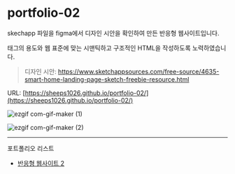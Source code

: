 # portfolio-02

skechapp 파일을 figma에서 디자인 시안을 확인하여 만든 반응형 웹사이트입니다.

태그의 용도와 웹 표준에 맞는 시맨틱하고 구조적인 HTML을 작성하도록 노력하였습니다.

> 디자인 시안: https://www.sketchappsources.com/free-source/4635-smart-home-landing-page-sketch-freebie-resource.html

URL: [https://sheeps1026.github.io/portfolio-02/](https://sheeps1026.github.io/portfolio-02/)

![ezgif com-gif-maker (1)](https://user-images.githubusercontent.com/55824972/109279925-b0e4ac00-785d-11eb-9360-24c3d556277d.gif)

![ezgif com-gif-maker (2)](https://user-images.githubusercontent.com/55824972/109279921-af1ae880-785d-11eb-90f4-97d1be4b0acd.gif)

---

포트폴리오 리스트

- [반응형 웹사이트 2](https://sheeps1026.github.io/portfolio-03/)
